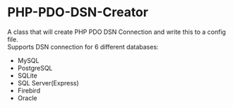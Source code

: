 # PHP-PDO-DSN-Creator
A class that will create PHP PDO DSN Connection and write this to a config file.<br>
Supports DSN connection for 6 different databases:
* MySQL
* PostgreSQL
* SQLite
* SQL Server(Express)
* Firebird
* Oracle
